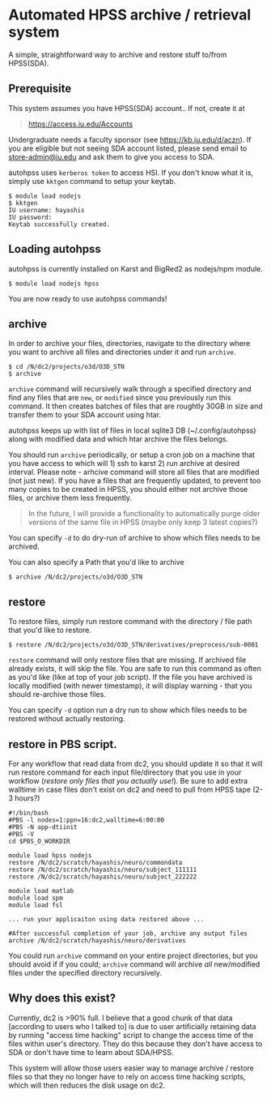 # Automated HPSS archive / retrieval system

A simple, straightforward way to archive and restore stuff to/from HPSS(SDA).

## Prerequisite

This system assumes you have HPSS(SDA) account.. If not, create it at 

> https://access.iu.edu/Accounts

Undergraduate needs a faculty sponsor (see https://kb.iu.edu/d/aczn). If you are eligible but not seeing SDA account listed, please send email to store-admin@iu.edu and ask them to give you access to SDA.

autohpss uses `kerberos token` to access HSI. If you don't know what it is, simply use `kktgen` command to setup your keytab.

```
$ module load nodejs
$ kktgen
IU username: hayashis
IU password: 
Keytab successfully created.
```

## Loading autohpss

autohpss is currently installed on Karst and BigRed2 as nodejs/npm module. 

```
$ module load nodejs hpss
```

You are now ready to use autohpss commands!

## archive

In order to archive your files, directories, navigate to the directory where you want to archive all files and directories under it and run `archive`.

```
$ cd /N/dc2/projects/o3d/O3D_STN
$ archive
```

`archive` command will recursively walk through a specified directory and find
any files that are `new`, or `modified` since you previously run this command. It then creates batches of files that are roughtly 30GB in size
and transfer them to your SDA account using htar. 

autohpss keeps up with list of files in local sqlite3 DB (~/.config/autohpss) along with modified data and which htar archive the files belongs.

You should run `archive` periodically, or setup a cron job on a machine that you have access to which will 1) ssh to karst 2) run archive at desired interval. Please note - arhcive command will store all files that are modified (not just new). If you have a files that are frequently updated, to prevent too many copies to be created in HPSS, you should either not archive those files, or archive them less frequently. 

> In the future, I will provide a functionality to automatically purge older versions of the same file in HPSS (maybe only keep 3 latest copies?)

You can specify `-d` to do dry-run of archive to show which files needs to be archived.

You can also specify a Path that you'd like to archive 

```
$ archive /N/dc2/projects/o3d/O3D_STN
```

## restore 

To restore files, simply run restore command with the directory / file path that you'd like to restore.

```
$ restore /N/dc2/projects/o3d/O3D_STN/derivatives/preprocess/sub-0001
```

`restore` command will only restore files that are missing. If archived file already exists, it will skip the file. You are safe to run this command as often as you'd like (like at top of your job script). If the file you have archived is locally modified (with newer timestamp), it will display warning - that you should re-archive those files.

You can specify `-d` option run a dry run to show which files needs to be restored without actually restoring.

## restore in PBS script.

For any workflow that read data from dc2, you should update it so that it will run restore command for each input file/directory that you use in your workflow (*restore only files that you actually use!*). Be sure to add extra walltime in case files don't exist on dc2 and need to pull from HPSS tape (2-3 hours?)

```
#!/bin/bash
#PBS -l nodes=1:ppn=16:dc2,walltime=6:00:00
#PBS -N app-dtiinit
#PBS -V 
cd $PBS_O_WORKDIR

module load hpss nodejs
restore /N/dc2/scratch/hayashis/neuro/commondata
restore /N/dc2/scratch/hayashis/neuro/subject_111111
restore /N/dc2/scratch/hayashis/neuro/subject_222222

module load matlab 
module load spm 
module load fsl

... run your applicaiton using data restored above ...

#After successful completion of your job, archive any output files
archive /N/dc2/scratch/hayashis/neuro/derivatives

```

You could run `archive` command on your entire project directories, but you should avoid if if you could; `archive` command will archive *all* new/modified files under the specified directory recursively. 

## Why does this exist?

Currently, dc2 is >90% full. I believe that a good chunk of that data [according to users who I talked to] is due to user artificially retaining data by running "access time hacking" script to change the access time of the files within user's directory. They do this because they don't have access to SDA or don't have time to learn about SDA/HPSS. 

This system will allow those users easier way to manage archive / restore files so that they no longer have to rely on access time hacking scripts, which will then reduces the disk usage on dc2.



